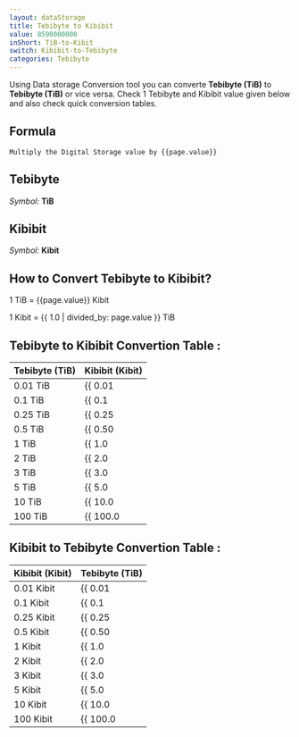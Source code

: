 ```yaml
---
layout: dataStorage
title: Tebibyte to Kibibit
value: 8590000000
inShort: TiB-to-Kibit
switch: Kibibit-to-Tebibyte
categories: Tebibyte
---
```


Using Data storage Conversion tool you can converte **Tebibyte (TiB)** to **Tebibyte (TiB)** or vice versa. Check 1 Tebibyte and Kibibit value given below and also check quick conversion tables.

## Formula
`Multiply the Digital Storage value by {{page.value}}`

## Tebibyte
*Symbol:* **TiB**

## Kibibit
*Symbol:* **Kibit**

## How to Convert Tebibyte to Kibibit?

1 TiB = {{page.value}} Kibit

1 Kibit = {{ 1.0 | divided_by: page.value }} TiB


## Tebibyte to Kibibit Convertion Table :

| Tebibyte (TiB) | Kibibit (Kibit) |
| ---- | ---- |
| 0.01 TiB | {{ 0.01 | times: page.value }} Kibit |
| 0.1 TiB | {{ 0.1 | times: page.value }} Kibit |
| 0.25 TiB | {{ 0.25 | times: page.value }} Kibit |
| 0.5 TiB | {{ 0.50 | times: page.value }} Kibit |
| 1 TiB | {{ 1.0 | times: page.value }} Kibit |
| 2 TiB | {{ 2.0 | times: page.value }} Kibit |
| 3 TiB | {{ 3.0 | times: page.value }} Kibit |
| 5 TiB | {{ 5.0 | times: page.value }} Kibit |
| 10 TiB | {{ 10.0 | times: page.value }} Kibit |
| 100 TiB | {{ 100.0 | times: page.value }} Kibit |

## Kibibit to Tebibyte Convertion Table :

| Kibibit (Kibit) | Tebibyte (TiB) |
| ---- | ---- |
| 0.01 Kibit | {{ 0.01 | divided_by: page.value }} TiB |
| 0.1 Kibit | {{ 0.1 | divided_by: page.value }} TiB |
| 0.25 Kibit | {{ 0.25 | divided_by: page.value }} TiB |
| 0.5 Kibit | {{ 0.50 | divided_by: page.value }} TiB |
| 1 Kibit | {{ 1.0 | divided_by: page.value }} TiB |
| 2 Kibit | {{ 2.0 | divided_by: page.value }} TiB |
| 3 Kibit | {{ 3.0 | divided_by: page.value }} TiB |
| 5 Kibit | {{ 5.0 | divided_by: page.value }} TiB |
| 10 Kibit | {{ 10.0 | divided_by: page.value }} TiB |
| 100 Kibit | {{ 100.0 | divided_by: page.value }} TiB |


<script>
document.getElementById('selectInput')[17].selected = true
document.getElementById('selectOutput')[3].selected = true
</script>
